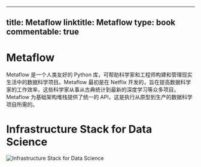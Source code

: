 
---
title: Metaflow
linktitle: Metaflow
type: book
commentable: true
---

# Metaflow

Metaflow 是一个人类友好的 Python 库，可帮助科学家和工程师构建和管理现实生活中的数据科学项目。Metaflow 最初是在 Netflix 开发的，旨在提高数据科学家的工作效率，这些科学家从事从古典统计到最新的深度学习等众多项目。Metaflow 为基础架构堆栈提供了统一的 API，这是执行从原型到生产的数据科学项目所需的。

# Infrastructure Stack for Data Science

![Infrastructure Stack for Data Science](https://s2.ax1x.com/2019/12/07/QNynKA.png)

    